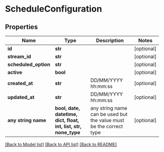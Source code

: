 # ScheduleConfiguration


## Properties
Name | Type | Description | Notes
------------ | ------------- | ------------- | -------------
**id** | **str** |  | [optional] 
**stream_id** | **str** |  | [optional] 
**scheduled_option** | **str** |  | [optional] 
**active** | **bool** |  | [optional] 
**created_at** | **str** | DD/MM/YYYY hh:mm:ss | [optional] 
**updated_at** | **str** | DD/MM/YYYY hh:mm:ss | [optional] 
**any string name** | **bool, date, datetime, dict, float, int, list, str, none_type** | any string name can be used but the value must be the correct type | [optional]

[[Back to Model list]](../README.md#documentation-for-models) [[Back to API list]](../README.md#documentation-for-api-endpoints) [[Back to README]](../README.md)


